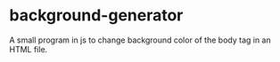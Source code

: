 # background-generator

A small program in js to change background color of the body tag in an HTML file.
